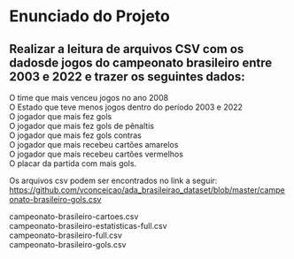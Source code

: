 # Enunciado do Projeto
## Realizar a leitura de arquivos CSV com os dadosde jogos do campeonato brasileiro entre 2003 e 2022 e trazer os seguintes dados:

O time que mais venceu jogos no ano 2008  
O Estado que teve menos jogos dentro do período 2003 e 2022  
O jogador que mais fez gols  
O jogador que mais fez gols de pênaltis  
O jogador que mais fez gols contras  
O jogador que mais recebeu cartões amarelos  
O jogador que mais recebeu cartões vermelhos  
O placar da partida com mais gols.  

Os arquivos csv podem ser encontrados no link a seguir: 
https://github.com/vconceicao/ada_brasileirao_dataset/blob/master/campeonato-brasileiro-gols.csv

campeonato-brasileiro-cartoes.csv  
campeonato-brasileiro-estatisticas-full.csv  
campeonato-brasileiro-full.csv  
campeonato-brasileiro-gols.csv